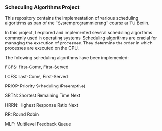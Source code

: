 ### Scheduling Algorithms Project

This repository contains the implementation of various scheduling algorithms as part of the "Systemprogrammierung" course at TU Berlin.

In this project, I explored and implemented several scheduling algorithms commonly used in operating systems. Scheduling algorithms are crucial for managing the execution of processes. They determine the order in which processes are executed on the CPU.

The following scheduling algorithms have been implemented:

FCFS: First-Come, First-Served

LCFS: Last-Come, First-Served

PRIOP: Priority Scheduling (Preemptive)

SRTN: Shortest Remaining Time Next

HRRN: Highest Response Ratio Next

RR: Round Robin

MLF: Multilevel Feedback Queue

